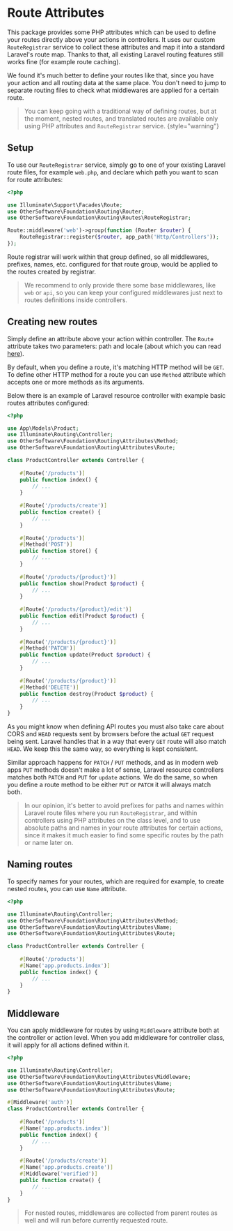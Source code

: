 # Route Attributes

This package provides some PHP attributes which can be used to define your
routes directly above your actions in controllers. It uses our custom
`RouteRegistrar` service to collect these attributes and map it into a standard
Laravel's route map. Thanks to that, all existing Laravel routing features
still works fine (for example route caching).

We found it's much better to define your routes like that, since you have your
action and all routing data at the same place. You don't need to jump to
separate routing files to check what middlewares are applied for a certain
route.

> You can keep going with a traditional way of defining routes, but at the
> moment, nested routes, and translated routes are available only using
> PHP attributes and `RouteRegistrar` service.
> {style="warning"}

## Setup

To use our `RouteRegistrar` service, simply go to one of your existing Laravel
route files, for example `web.php`, and declare which path you want to scan
for route attributes:

```php
<?php

use Illuminate\Support\Facades\Route;
use OtherSoftware\Foundation\Routing\Router;
use OtherSoftware\Foundation\Routing\Routes\RouteRegistrar;

Route::middleware('web')->group(function (Router $router) {
    RouteRegistrar::register($router, app_path('Http/Controllers'));
});
```

Route registrar will work within that group defined, so all middlewares,
prefixes, names, etc. configured for that route group, would be applied to
the routes created by registrar.

> We recommend to only provide there some base middlewares, like `web` or `api`,
> so you can keep your configured middlewares just next to routes definitions
> inside controllers.

## Creating new routes

Simply define an attribute above your action within controller. The `Route`
attribute takes two parameters: path and locale (about which you can read
[here](Translated-Routes.md)).

By default, when you define a route, it's matching HTTP method will be `GET`.
To define other HTTP method for a route you can use `Method` attribute which
accepts one or more methods as its arguments.

Below there is an example of Laravel resource controller with example basic
routes attributes configured:

```php
<?php

use App\Models\Product;
use Illuminate\Routing\Controller;
use OtherSoftware\Foundation\Routing\Attributes\Method;
use OtherSoftware\Foundation\Routing\Attributes\Route;

class ProductController extends Controller {
    
    #[Route('/products')]
    public function index() {
        // ...
    }
    
    #[Route('/products/create')]
    public function create() {
        // ...
    }
    
    #[Route('/products')]
    #[Method('POST')]
    public function store() {
        // ...
    }
    
    #[Route('/products/{product}')]
    public function show(Product $product) {
        // ...
    }
    
    #[Route('/products/{product}/edit')]
    public function edit(Product $product) {
        // ...
    }
    
    #[Route('/products/{product}')]
    #[Method('PATCH')]
    public function update(Product $product) {
        // ...
    }
    
    #[Route('/products/{product}')]
    #[Method('DELETE')]
    public function destroy(Product $product) {
        // ...
    }
}
```

As you might know when defining API routes you must also take care about CORS
and `HEAD` requests sent by browsers before the actual `GET` request being sent.
Laravel handles that in a way that every `GET` route will also match `HEAD`.
We keep this the same way, so everything is kept consistent.

Similar approach happens for `PATCH` / `PUT` methods, and as in modern web apps
`PUT` methods doesn't make a lot of sense, Laravel resource controllers matches
both `PATCH` and `PUT` for `update` actions. We do the same, so when you define
a route method to be either `PUT` or `PATCH` it will always match both.

> In our opinion, it's better to avoid prefixes for paths and names within
> Laravel route files where you run `RouteRegistrar`, and within
> controllers using PHP attributes on the class level, and to use absolute
> paths and names in your route attributes for certain actions, since it makes
> it much easier to find some specific routes by the path or name later on.

## Naming routes

To specify names for your routes, which are required for example, to create
nested routes, you can use `Name` attribute.

```php
<?php

use Illuminate\Routing\Controller;
use OtherSoftware\Foundation\Routing\Attributes\Method;
use OtherSoftware\Foundation\Routing\Attributes\Name;
use OtherSoftware\Foundation\Routing\Attributes\Route;

class ProductController extends Controller {
    
    #[Route('/products')]
    #[Name('app.products.index')]
    public function index() {
        // ...
    }
}
```

## Middleware

You can apply middleware for routes by using `Middleware` attribute both
at the controller or action level. When you add middleware for controller class,
it will apply for all actions defined within it.

```php
<?php

use Illuminate\Routing\Controller;
use OtherSoftware\Foundation\Routing\Attributes\Middleware;
use OtherSoftware\Foundation\Routing\Attributes\Name;
use OtherSoftware\Foundation\Routing\Attributes\Route;

#[Middleware('auth')]
class ProductController extends Controller {
    
    #[Route('/products')]
    #[Name('app.products.index')]
    public function index() {
        // ...
    }
    
    #[Route('/products/create')]
    #[Name('app.products.create')]
    #[Middleware('verified')]
    public function create() {
        // ...
    }
}
```

> For nested routes, middlewares are collected from parent routes as well and
> will run before currently requested route.
